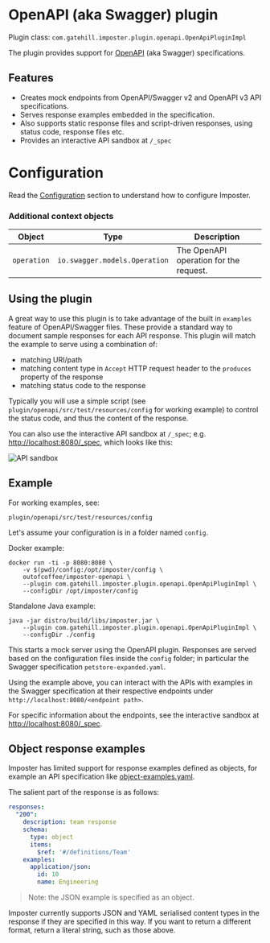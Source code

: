 # OpenAPI (aka Swagger) plugin

Plugin class: `com.gatehill.imposter.plugin.openapi.OpenApiPluginImpl`

The plugin provides support for [OpenAPI](https://github.com/OAI/OpenAPI-Specification) (aka Swagger) specifications.

## Features

* Creates mock endpoints from OpenAPI/Swagger v2 and OpenAPI v3 API specifications.
* Serves response examples embedded in the specification.
* Also supports static response files and script-driven responses, using status code, response files etc.
* Provides an interactive API sandbox at `/_spec`

# Configuration

Read the [Configuration](configuration.md) section to understand how to configure Imposter.

### Additional context objects

| Object | Type | Description
| --- | --- | ---
| `operation` | `io.swagger.models.Operation` | The OpenAPI operation for the request.

## Using the plugin

A great way to use this plugin is to take advantage of the built in `examples` feature of OpenAPI/Swagger files. These provide a standard way to document sample responses for each API response. This plugin will match the example to serve using a combination of:

* matching URI/path
* matching content type in `Accept` HTTP request header to the `produces` property of the response
* matching status code to the response

Typically you will use a simple script (see `plugin/openapi/src/test/resources/config` for working example) to control the status code, and thus the content of the response.

You can also use the interactive API sandbox at `/_spec`; e.g. [http://localhost:8080/_spec](http://localhost:8080/_spec), which looks like this:

![API sandbox](images/api-sandbox.png)

## Example

For working examples, see:

    plugin/openapi/src/test/resources/config

Let's assume your configuration is in a folder named `config`.

Docker example:

    docker run -ti -p 8080:8080 \
        -v $(pwd)/config:/opt/imposter/config \
        outofcoffee/imposter-openapi \
        --plugin com.gatehill.imposter.plugin.openapi.OpenApiPluginImpl \
        --configDir /opt/imposter/config

Standalone Java example:

    java -jar distro/build/libs/imposter.jar \
        --plugin com.gatehill.imposter.plugin.openapi.OpenApiPluginImpl \
        --configDir ./config

This starts a mock server using the OpenAPI plugin. Responses are served based on the configuration files inside the `config` folder; in particular the Swagger specification `petstore-expanded.yaml`.

Using the example above, you can interact with the APIs with examples in the Swagger specification at their respective endpoints under `http://localhost:8080/<endpoint path>`.

For specific information about the endpoints, see the interactive sandbox at [http://localhost:8080/_spec](http://localhost:8080/_spec).

## Object response examples

Imposter has limited support for response examples defined as objects, for example an API specification like [object-examples.yaml](../plugin/openapi/src/test/resources/config/object-examples.yaml).

The salient part of the response is as follows:

```yaml
responses:
  "200":
    description: team response
    schema:
      type: object
      items:
        $ref: '#/definitions/Team'
    examples:
      application/json:
        id: 10
        name: Engineering
```

> Note: the JSON example is specified as an object.

Imposter currently supports JSON and YAML serialised content types in the response if they are specified in this way. If you want to return a different format, return a literal string, such as those above.
